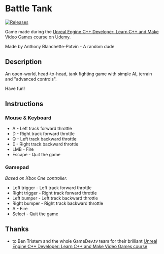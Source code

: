 # Battle Tank

[![Releases](https://img.shields.io/github/v/release/anthonyblanchettepotvin/battle-tank)](https://github.com/anthonyblanchettepotvin/battle-tank/releases)

Game made during the [Unreal Engine C++ Developer: Learn C++ and Make Video Games course](https://www.udemy.com/share/101WeuCEQfcFZQQnw=/) on [Udemy](https://www.udemy.com/).

Made by Anthony Blanchette-Potvin - A random dude

## Description

An ~~open-world~~, head-to-head, tank fighting game with simple AI, terrain and "advanced controls".

Have fun!

## Instructions

### Mouse & Keyboard

- A - Left track forward throttle
- D - Right track forward throttle
- Q - Left track backward throttle
- E - Right track backward throttle
- LMB - Fire
- Escape - Quit the game

### Gamepad

_Based on Xbox One controller._

- Left trigger - Left track forward throttle
- Right trigger - Right track forward throttle
- Left bumper - Left track backward throttle
- Right bumper - Right track backward throttle
- A - Fire
- Select - Quit the game

## Thanks

- to Ben Tristem and the whole GameDev.tv team for their brilliant [Unreal Engine C++ Developer: Learn C++ and Make Video Games course](https://www.udemy.com/share/101WeuCEQfcFZQQnw=/)
